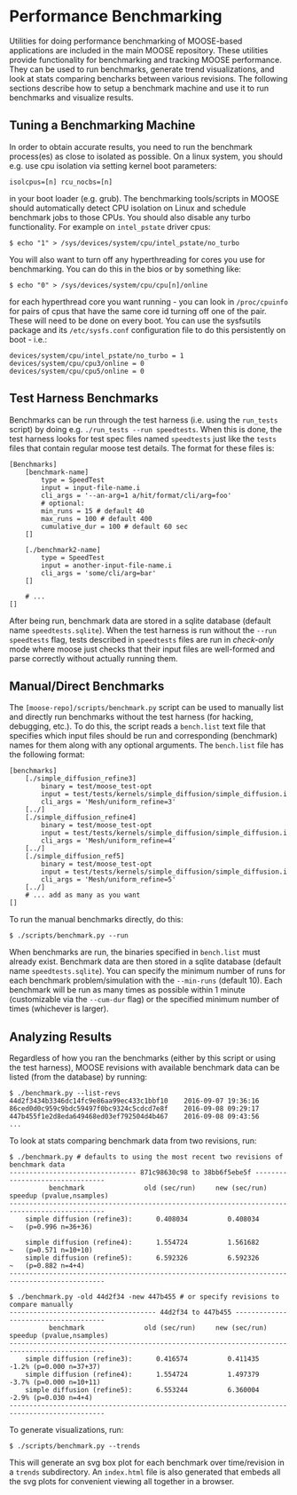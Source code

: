 
# Performance Benchmarking

Utilities for doing performance benchmarking of MOOSE-based applications are included in the main
MOOSE repository.  These utilities provide functionality for benchmarking and tracking MOOSE
performance.  They can be used to run benchmarks, generate trend visualizations, and look at stats
comparing bencharks between various revisions.  The following sections describe how to setup a
benchmark machine and use it to run benchmarks and visualize results.

## Tuning a Benchmarking Machine

In order to obtain accurate results, you need to run the benchmark process(es)
as close to isolated as possible.  On a linux system, you should e.g. use cpu
isolation via setting kernel boot parameters:

```text
isolcpus=[n] rcu_nocbs=[n]
```

in your boot loader (e.g. grub).  The benchmarking tools/scripts in MOOSE should automatically
detect CPU isolation on Linux and schedule benchmark jobs to those CPUs. You should also disable
any turbo functionality.  For example on `intel_pstate` driver cpus:

```text
$ echo "1" > /sys/devices/system/cpu/intel_pstate/no_turbo
```

You will also want to turn off any hyperthreading for cores you use for benchmarking.  You can do
this in the bios or by something like:

```text
$ echo "0" > /sys/devices/system/cpu/cpu[n]/online
```

for each hyperthread core you want running - you can look in `/proc/cpuinfo` for pairs of cpus
that have the same core id turning off one of the pair.  These will need to be done on every boot.
You can use the sysfsutils package and its `/etc/sysfs.conf` configuration file to do this
persistently on boot - i.e.:

```text
devices/system/cpu/intel_pstate/no_turbo = 1
devices/system/cpu/cpu3/online = 0
devices/system/cpu/cpu5/online = 0
```

## Test Harness Benchmarks

Benchmarks can be run through the test harness (i.e.  using the `run_tests` script) by doing
e.g. `./run_tests --run speedtests`.  When this is done, the test harness looks for test spec
files named `speedtests` just like the `tests` files that contain regular moose test details.
The format for these files is:

```text
[Benchmarks]
    [benchmark-name]
        type = SpeedTest
        input = input-file-name.i
        cli_args = '--an-arg=1 a/hit/format/cli/arg=foo'
        # optional:
        min_runs = 15 # default 40
        max_runs = 100 # default 400
        cumulative_dur = 100 # default 60 sec
    []

    [./benchmark2-name]
        type = SpeedTest
        input = another-input-file-name.i
        cli_args = 'some/cli/arg=bar'
    []

    # ...
[]
```

After being run, benchmark data are stored in a sqlite database (default name
`speedtests.sqlite`).  When the test harness is run without the `--run speedtests` flag, tests
described in `speedtests` files are run in *check-only* mode where moose just checks that their
input files are well-formed and parse correctly without actually running them.


## Manual/Direct Benchmarks

The `[moose-repo]/scripts/benchmark.py` script can be used to manually list and directly run benchmarks without the
test harness (for hacking, debugging, etc.).  To do this, the script reads a `bench.list` text
file that specifies which input files should be run and corresponding (benchmark) names for them
along with any optional arguments.  The `bench.list` file has the following format:

```text
[benchmarks]
    [./simple_diffusion_refine3]
        binary = test/moose_test-opt
        input = test/tests/kernels/simple_diffusion/simple_diffusion.i
        cli_args = 'Mesh/uniform_refine=3'
    [../]
    [./simple_diffusion_refine4]
        binary = test/moose_test-opt
        input = test/tests/kernels/simple_diffusion/simple_diffusion.i
        cli_args = 'Mesh/uniform_refine=4'
    [../]
    [./simple_diffusion_ref5]
        binary = test/moose_test-opt
        input = test/tests/kernels/simple_diffusion/simple_diffusion.i
        cli_args = 'Mesh/uniform_refine=5'
    [../]
    # ... add as many as you want
[]
```

To run the manual benchmarks directly, do this:

```text
$ ./scripts/benchmark.py --run
```

When benchmarks are run, the binaries specified in `bench.list` must already exist.  Benchmark
data are then stored in a sqlite database (default name `speedtests.sqlite`).  You can specify
the minimum number of runs for each benchmark problem/simulation with the `--min-runs` (default
10).  Each benchmark will be run as many times as possible within 1 minute (customizable via the
`--cum-dur` flag) or the specified minimum number of times (whichever is larger). 

## Analyzing Results

Regardless of how you ran the benchmarks (either by this script or using the test harness), MOOSE
revisions with available benchmark data can be listed (from the database) by running:

```text
$ ./benchmark.py --list-revs
44d2f3434b3346dc14fc9e86aa99ec433c1bbf10	2016-09-07 19:36:16
86ced0d0c959c9bdc59497f0bc9324c5cdcd7e8f	2016-09-08 09:29:17
447b455f1e2d8eda649468ed03ef792504d4b467	2016-09-08 09:43:56
...
```

To look at stats comparing benchmark data from two revisions, run:

```text
$ ./benchmark.py # defaults to using the most recent two revisions of benchmark data
-------------------------------- 871c98630c98 to 38bb6f5ebe5f --------------------------------
          benchmark               old (sec/run)     new (sec/run)    speedup (pvalue,nsamples)
----------------------------------------------------------------------------------------------
    simple diffusion (refine3):      0.408034          0.408034          ~   (p=0.996 n=36+36)

    simple diffusion (refine4):      1.554724          1.561682          ~   (p=0.571 n=10+10)
    simple diffusion (refine5):      6.592326          6.592326          ~   (p=0.882 n=4+4)
----------------------------------------------------------------------------------------------

$ ./benchmark.py -old 44d2f34 -new 447b455 # or specify revisions to compare manually
------------------------------------- 44d2f34 to 447b455 -------------------------------------
          benchmark               old (sec/run)     new (sec/run)    speedup (pvalue,nsamples)
----------------------------------------------------------------------------------------------
    simple diffusion (refine3):      0.416574          0.411435        -1.2% (p=0.000 n=37+37)
    simple diffusion (refine4):      1.554724          1.497379        -3.7% (p=0.000 n=10+11)
    simple diffusion (refine5):      6.553244          6.360004        -2.9% (p=0.030 n=4+4)
----------------------------------------------------------------------------------------------
```

To generate visualizations, run:

```text
$ ./scripts/benchmark.py --trends
```

This will generate an svg box plot for each benchmark over time/revision in a `trends`
subdirectory.  An `index.html` file is also generated that embeds all the svg plots for
convenient viewing all together in a browser.


